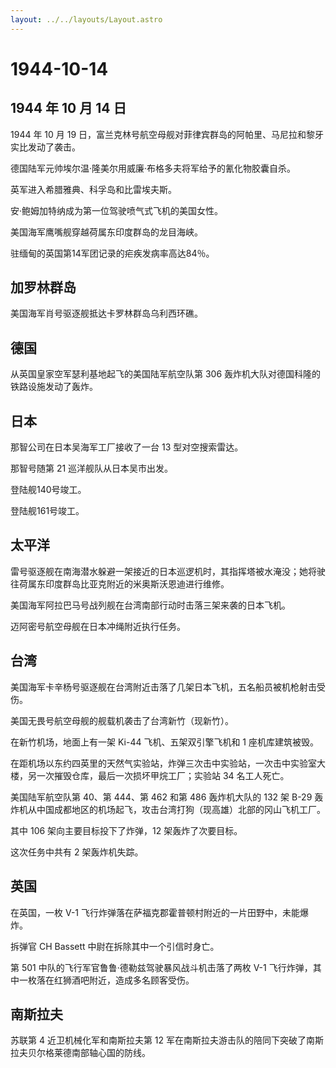 ```yaml
---
layout: ../../layouts/Layout.astro
---
```


# 1944-10-14

## 1944 年 10 月 14 日

1944 年 10 月 19
日，富兰克林号航空母舰对菲律宾群岛的阿帕里、马尼拉和黎牙实比发动了袭击。

德国陆军元帅埃尔温·隆美尔用威廉·布格多夫将军给予的氰化物胶囊自杀。

英军进入希腊雅典、科孚岛和比雷埃夫斯。

安·鲍姆加特纳成为第一位驾驶喷气式飞机的美国女性。

美国海军鹰嘴舰穿越荷属东印度群岛的龙目海峡。

驻缅甸的英国第14军团记录的疟疾发病率高达84％。

## 加罗林群岛

美国海军肖号驱逐舰抵达卡罗林群岛乌利西环礁。

## 德国

从英国皇家空军瑟利基地起飞的美国陆军航空队第 306
轰炸机大队对德国科隆的铁路设施发动了轰炸。

## 日本

那智公司在日本吴海军工厂接收了一台 13 型对空搜索雷达。

那智号随第 21 巡洋舰队从日本吴市出发。

登陆舰140号竣工。

登陆舰161号竣工。

## 太平洋

雷号驱逐舰在南海潜水躲避一架接近的日本巡逻机时，其指挥塔被水淹没；她将驶往荷属东印度群岛比亚克附近的米奥斯沃恩迪进行维修。

美国海军阿拉巴马号战列舰在台湾南部行动时击落三架来袭的日本飞机。

迈阿密号航空母舰在日本冲绳附近执行任务。

## 台湾

美国海军卡辛杨号驱逐舰在台湾附近击落了几架日本飞机，五名船员被机枪射击受伤。

美国无畏号航空母舰的舰载机袭击了台湾新竹（现新竹）。

在新竹机场，地面上有一架 Ki-44 飞机、五架双引擎飞机和 1 座机库建筑被毁。

在距机场以东约四英里的天然气实验站，炸弹三次击中实验站，一次击中实验室大楼，另一次摧毁仓库，最后一次损坏甲烷工厂；实验站
34 名工人死亡。

美国陆军航空队第 40、第 444、第 462 和第 486 轰炸机大队的 132 架 B-29
轰炸机从中国成都地区的机场起飞，攻击台湾打狗（现高雄）北部的冈山飞机工厂。

其中 106 架向主要目标投下了炸弹，12 架轰炸了次要目标。

这次任务中共有 2 架轰炸机失踪。

## 英国

在英国，一枚 V-1
飞行炸弹落在萨福克郡霍普顿村附近的一片田野中，未能爆炸。

拆弹官 CH Bassett 中尉在拆除其中一个引信时身亡。

第 501 中队的飞行军官鲁鲁·德勒兹驾驶暴风战斗机击落了两枚 V-1
飞行炸弹，其中一枚落在红狮酒吧附近，造成多名顾客受伤。

## 南斯拉夫

苏联第 4 近卫机械化军和南斯拉夫第 12
军在南斯拉夫游击队的陪同下突破了南斯拉夫贝尔格莱德南部轴心国的防线。